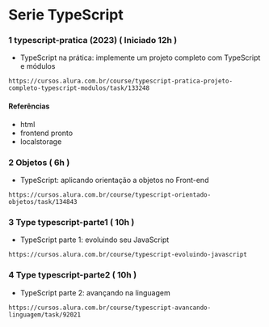 # Serie TypeScript

### 1 typescript-pratica (2023) ( Iniciado 12h )
* TypeScript na prática: implemente um projeto completo com TypeScript e módulos
``` 
https://cursos.alura.com.br/course/typescript-pratica-projeto-completo-typescript-modulos/task/133248
```
#### Referências
* html
* frontend pronto
* localstorage

### 2 Objetos ( 6h )
* TypeScript: aplicando orientação a objetos no Front-end
```
https://cursos.alura.com.br/course/typescript-orientado-objetos/task/134843
```

### 3 Type typescript-parte1 ( 10h )
* TypeScript parte 1: evoluindo seu JavaScript
```
https://cursos.alura.com.br/course/typescript-evoluindo-javascript
```

### 4 Type typescript-parte2 ( 10h )
* TypeScript parte 2: avançando na linguagem
```
https://cursos.alura.com.br/course/typescript-avancando-linguagem/task/92021
```